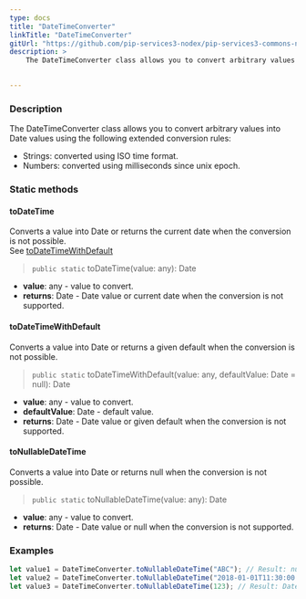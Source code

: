 ```yaml
---
type: docs
title: "DateTimeConverter"
linkTitle: "DateTimeConverter"
gitUrl: "https://github.com/pip-services3-nodex/pip-services3-commons-nodex"
description: > 
    The DateTimeConverter class allows you to convert arbitrary values into Date values using extended conversion rules.

    
---
```


### Description    

The DateTimeConverter class allows you to convert arbitrary values into Date values using the following extended conversion rules:
- Strings: converted using ISO time format.
- Numbers: converted using milliseconds since unix epoch.

### Static methods

#### toDateTime
Converts a value into Date or returns the current date when the conversion is not possible.  
See [toDateTimeWithDefault](#todatetimewithdefault)

> `public static` toDateTime(value: any): Date

- **value**: any - value to convert.
- **returns**: Date - Date value or current date when the conversion is not supported.

#### toDateTimeWithDefault
Converts a value into Date or returns a given default when the conversion is not possible.

> `public static` toDateTimeWithDefault(value: any, defaultValue: Date = null): Date

- **value**: any - value to convert.
- **defaultValue**: Date - default value.
- **returns**: Date - Date value or given default when the conversion is not supported.

#### toNullableDateTime
Converts a value into Date or returns null when the conversion is not possible.

> `public static` toNullableDateTime(value: any): Date

- **value**: any - value to convert.
- **returns**: Date - Date value or null when the conversion is not supported.

### Examples

```typescript
let value1 = DateTimeConverter.toNullableDateTime("ABC"); // Result: null
let value2 = DateTimeConverter.toNullableDateTime("2018-01-01T11:30:00.0"); // Result: Date(2018,0,1,11,30)
let value3 = DateTimeConverter.toNullableDateTime(123); // Result: Date(123)

```
